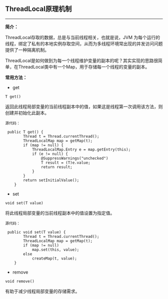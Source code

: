 ## ThreadLocal原理机制

---

**简介：**

ThreadLocal存取的数据，总是与当前线程相关，也就是说，JVM 为每个运行的线程，绑定了私有的本地实例存取空间，从而为多线程环境常出现的并发访问问题提供了一种隔离机制。

ThreadLocal是如何做到为每一个线程维护变量的副本的呢？其实实现的思路很简单，在ThreadLocal类中有一个Map，用于存储每一个线程的变量的副本。

**常用方法：**

* get

```
T get()

```

返回此线程局部变量的当前线程副本中的值，如果这是线程第一次调用该方法，则创建并初始化此副本。

```
源代码：

 public T get() {
        Thread t = Thread.currentThread();
        ThreadLocalMap map = getMap(t);
        if (map != null) {
            ThreadLocalMap.Entry e = map.getEntry(this);
            if (e != null) {
                @SuppressWarnings("unchecked")
                T result = (T)e.value;
                return result;
            }
        }
        return setInitialValue();
    }
```

* set

```
void set(T value)
```
将此线程局部变量的当前线程副本中的值设置为指定值。

```
源代码：

 public void set(T value) {
        Thread t = Thread.currentThread();
        ThreadLocalMap map = getMap(t);
        if (map != null)
            map.set(this, value);
        else
            createMap(t, value);
    }
```

* remove

```
void remove()
```
有助于减少线程局部变量的存储需求。
